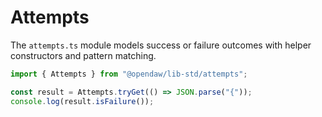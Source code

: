 # Attempts

The `attempts.ts` module models success or failure outcomes with helper
constructors and pattern matching.

```ts
import { Attempts } from "@opendaw/lib-std/attempts";

const result = Attempts.tryGet(() => JSON.parse("{"));
console.log(result.isFailure());
```
